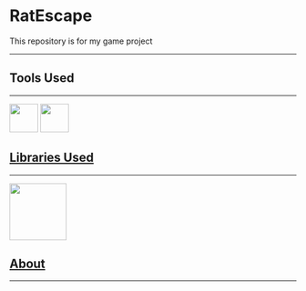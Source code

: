 # RatEscape
<p>This repository is for my game project</p>

----

## Tools Used
----
<a href="https://www.python.org/"><img src="https://user-images.githubusercontent.com/82535503/195402881-4d2a201a-674a-47a8-a7be-a5caf4baedc4.png" width=50></a>   <a href="https://code.visualstudio.com/"><img src="https://user-images.githubusercontent.com/82535503/195403105-7cbdb692-c687-42a4-9baf-b816be9d978f.png" width=50>

## Libraries Used
----
<img src="https://user-images.githubusercontent.com/82535503/195404390-bafa0f97-e99c-4d8f-a7c5-e5b7849b66bd.png" width=100> 

## About
----
